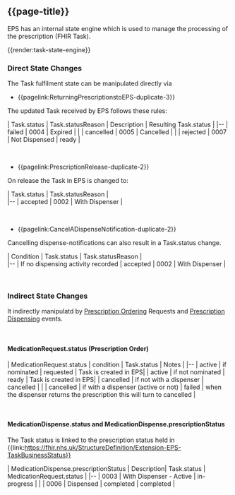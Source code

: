 ## {{page-title}}

EPS has an internal state engine which is used to manage the processing of the prescription (FHIR Task).

{{render:task-state-engine}}

### Direct State Changes

The Task fulfilment state can be manipulated directly via 

- {{pagelink:ReturningPrescriptionstoEPS-duplicate-3}}

The updated Task received by EPS follows these rules:

| Task.status | Task.statusReason | Description | Resulting Task.status |
|-- 
| failed | 0004 | Expired | |
| cancelled | 0005 | Cancelled | |
| rejected | 0007 | Not Dispensed | ready |

<br>

- {{pagelink:PrescriptionRelease-duplicate-2}}

On release the Task in EPS is changed to: 

| Task.status | Task.statusReason |  
|-- 
| accepted | 0002 | With Dispenser | 

<br/>

- {{pagelink:CancelADispenseNotification-duplicate-2}}

Cancelling dispense-notifications can also result in a Task.status change.

| Condition | Task.status | Task.statusReason |  
|-- 
| If no dispensing activity recorded | accepted | 0002 | With Dispenser | 

<br/>

### Indirect State Changes

It indirectly manipulatd by [Prescription Ordering]({{pagelink:index-duplicate-48}})
Requests and [Prescription Dispensing]({{pagelink:index-duplicate-45}}) events.

<br/>



#### MedicationRequest.status (Prescription Order)

| MedicationRequest.status | condition | Task.status | Notes |
|--
| active | if nominated | requested | Task is created in EPS|
| active | if not nominated | ready | Task is created in EPS|
| cancelled | if not with a dispenser | cancelled | | 
| cancelled | if with a dispenser (active or not) | failed | when the dispenser returns the prescription this will turn to cancelled |

<br/>

#### MedicationDispense.status and MedicationDispense.prescriptionStatus

The Task status is linked to the prescription status held in {{link:https://fhir.nhs.uk/StructureDefinition/Extension-EPS-TaskBusinessStatus}}

| MedicationDispense.prescriptionStatus | Description| Task.status | MedicationRequest.status |
|--
| 0003 | With Dispenser - Active | in-progress | |
| 0006 | Dispensed | completed | completed |

<br/>



